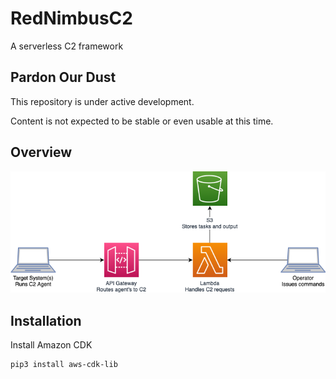 # RedNimbusC2
A serverless C2 framework

## Pardon Our Dust

This repository is under active development.

Content is not expected to be stable or even usable at this time.

## Overview

![alt text](images/nimbusC2_architecture.png)

## Installation

Install Amazon CDK

```bash
pip3 install aws-cdk-lib
```
